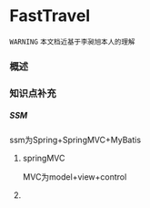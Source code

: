 # FastTravel
`WARNING`
`本文档近基于李昶旭本人的理解`
### 概述

### 知识点补充

##### SSM

ssm为Spring+SpringMVC+MyBatis

1. springMVC

   MVC为model+view+control

2. 
